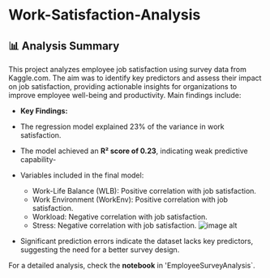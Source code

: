 # Work-Satisfaction-Analysis

## 📊 Analysis Summary
This project analyzes employee job satisfaction using survey data from Kaggle.com. The aim was to identify key predictors and assess their impact
on job satisfaction, providing actionable insights for organizations to improve employee well-being and productivity.
Main findings include:

- **Key Findings:**
- The regression model explained 23% of  the variance in work satisfaction. 
  
- The model achieved an **R² score of 0.23**, indicating weak predictive capability-
  
- Variables included in the final model:
   - Work-Life Balance (WLB): Positive correlation with job satisfaction.
   - Work Environment (WorkEnv): Positive correlation with job satisfaction.
   - Workload: Negative correlation with job satisfaction.
   - Stress: Negative correlation with job satisfaction.
     ![image alt]([image§_url](https://github.com/MbaliMabaso/Work-Satisfaction-Analysis/blob/a0d94369c31121f114270ab50ebdf4ba0698dd9e/EmployeeSurveyRegressionWeights.png))
  

- Significant prediction errors indicate the dataset lacks key predictors, suggesting the need for a better survey design.

For a detailed analysis, check the **notebook** in 'EmployeeSurveyAnalysis`.[
](https://github.com/MbaliMabaso/Work-Satisfaction-Analysis/blob/8b29a30bb04a7fff014805aa607b194bab7e97d9/EmployeeSurveyAnalysis.ipynb)

